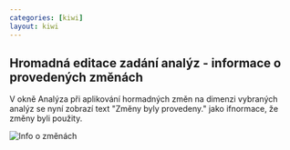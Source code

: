 ```yaml
---
categories: [kiwi]
layout: kiwi
---
```

## Hromadná editace zadání analýz - informace o provedených změnách

V okně Analýza při aplikování hormadných změn na dimenzi vybraných analýz se nyní zobrazí text "Změny byly provedeny." jako ifnormace, že změny byli použity.


![Info o změnách]({{site.url}}/hromadny_edit_hlaska.png)

